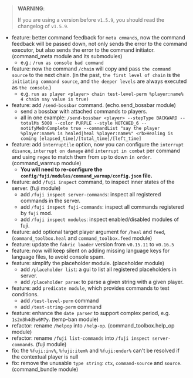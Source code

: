 > **WARNING**:
> 
> If you are using a version before `v1.5.9`, you should read the changelog of `v1.5.9`.

- feature: better command feedback for `meta cmmands`, now the command feedback will be passed down, not only sends the error to the command executor, but also sends the error to the command initiator. (command_meta module and its submodules)
  - e.g.: `/run as console bad command`
- feature: now the command `/chain` will copy and pass `the command source` to the next chain. (in the past, `the first level of chain` is the `initiating command source`, and `the deeper levels` are always executed as `the console`.) 
  - e.g. `run as player <player> chain test-level-perm %player:name% 4 chain say value is true)`
- feature: add `/send-bossbar` command. (echo.send_bossbar module)
  - send a bossbar with attached commands to players.
  - all in one example: `/send-bossbar <player> --stepType BACKWARD --totalMs 5000 --color PURPLE --style NOTCHED_6 --notifyMeOnComplete true --commandList "say the player %player:name% is healed|heal %player:name%" <rb>Healing is coming [elapsed_time]/[total_time]/[left_time]`
- feature: add `interruptile` option, now you can configure the `interrupt disance`, `interrupt on damage` and `interrupt in combat` per command and using `regex` to match them from up to down `in order`. (command_warmup module)
  - **You will need to re-configure the `config/fuji/modules/command_warmup/config.json` file.**
- feature: add `/fuji inspect` command, to inspect inner states of the server. (fuji module)
  - add `/fuji inspect server-commands`: inspect all registered commands in the server.
  - add `/fuji inspect fuji-commands`: inspect all commands registered by `fuji` mod.
  - add `/fuji inspect modules`: inspect enabled/disabled modules of fuji.
- feature: add optional target player argument for `/heal` and `feed`, (`command_toolbox.heal` and `command_toolbox.feed` module)
- feature: update the `fabric loader` version from `v0.15.11` to `v0.16.5`
- feature: now will keep silent on adding missing language keys for language files, to avoid console spam.
- feature: simplify the placeholder module. (placeholder module)
  - add `/placeholder list`: a gui to list all registered placeholders in server.
  - add `/placeholder parse`: to parse a given string with a given player.
- feature: add `predicate module`, which provides commands to test conditions. 
  - add `/test-level-perm` command
  - add `/test-string-perm` command
- feature: enhance the `date parser` to support complex period, e.g. `1s2m3h4d5w6M7y`. (temp-ban module)
- refactor: rename `/helpop` into `/help-op`. (command_toolbox.help_op module)
- refactor: rename `/fuji list-commands` into `/fuji inspect server-commands`. (fuji module)
- fix: the `%fuji:inv%`, `%fuji:item%` and `%fuji:ender%` can't be resolved if the contextual player is null
- fix: remove the unusable `type string`: `ctx`, `command-source` and `source`. (command_bundle module)
